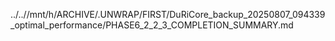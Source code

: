 ../..//mnt/h/ARCHIVE/.UNWRAP/FIRST/DuRiCore_backup_20250807_094339_optimal_performance/PHASE6_2_2_3_COMPLETION_SUMMARY.md